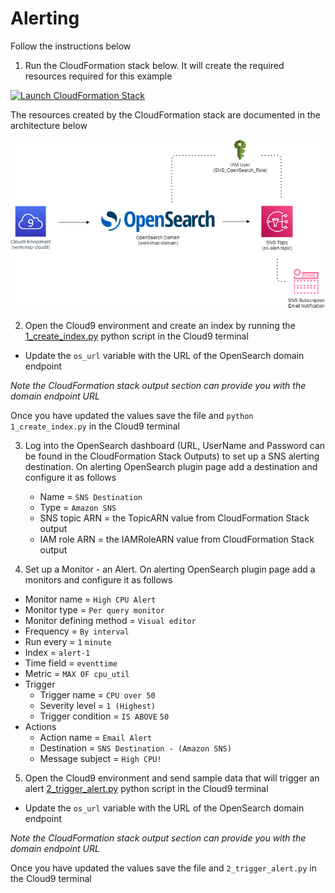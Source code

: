 # Alerting

Follow the instructions below

1. Run the CloudFormation stack below. It will create the required resources required for this example

[![Launch CloudFormation Stack](https://sharkech-public.s3.amazonaws.com/misc-public/cloudformation-launch-stack.png)](https://console.aws.amazon.com/cloudformation/home#/stacks/new?stackName=os-alerting&templateURL=https://sharkech-public.s3.amazonaws.com/misc-public/OpenSearch_demo_alerting.yaml)

The resources created by the CloudFormation stack are documented in the architecture below

<img width="600" alt="Fluentd_cloud9_Architecture" src="https://github.com/ev2900/CloudFormation_Examples/blob/main/Architecture%20Diagrams%20for%20README/OpenSearch_demo_alerting_yaml.png">

2. Open the Cloud9 environment and create an index by running the [1_create_index.py](https://github.com/ev2900/OpenSearch_API_Examples/blob/main/Alerting/1_create_index.py) python script in the Cloud9 terminal

* Update the ```os_url``` variable with the URL of the OpenSearch domain endpoint

*Note the CloudFormation stack output section can provide you with the domain endpoint URL*

Once you have updated the values save the file and ```python 1_create_index.py``` in the Cloud9 terminal

3. Log into the OpenSearch dashboard (URL, UserName and Password can be found in the CloudFormation Stack Outputs) to set up a SNS alerting destination. On alerting OpenSearch plugin page add a destination and configure it as follows
   * Name = ```SNS Destination```
   * Type = ```Amazon SNS```    
   * SNS topic ARN = the TopicARN value from CloudFormation Stack output  
   * IAM role ARN = the IAMRoleARN value from CloudFormation Stack output

4. Set up a Monitor - an Alert. On alerting OpenSearch plugin page add a monitors and configure it as follows
  * Monitor name = ```High CPU Alert```
  * Monitor type = ```Per query monitor```
  * Monitor defining method = ```Visual editor```
  * Frequency = ```By interval```
  * Run every = ``` 1 ``` ```minute```
  * Index = ```alert-1```
  * Time field = ```eventtime```
  * Metric = ```MAX OF cpu_util```
  * Trigger
    * Trigger name = ```CPU over 50```
    * Severity level = ```1 (Highest)```
    * Trigger condition = ```IS ABOVE``` ```50```
  * Actions
    * Action name = ```Email Alert```
    * Destination = ```SNS Destination - (Amazon SNS)```
    * Message subject = ```High CPU!```
  
5. Open the Cloud9 environment and send sample data that will trigger an alert [2_trigger_alert.py](https://github.com/ev2900/OpenSearch_API_Examples/blob/main/Alerting/2_trigger_alert.py) python script in the Cloud9 terminal  

* Update the ```os_url``` variable with the URL of the OpenSearch domain endpoint

*Note the CloudFormation stack output section can provide you with the domain endpoint URL*

Once you have updated the values save the file and ```2_trigger_alert.py``` in the Cloud9 terminal
